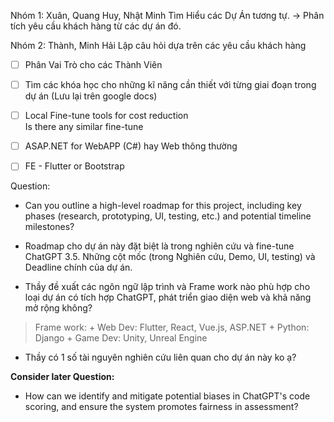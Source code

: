 Nhóm 1: Xuân, Quang Huy, Nhật Minh 
	Tìm Hiểu các Dự Án tương tự.
	-> Phân tích yêu cầu khách hàng từ các dự án đó.

Nhóm 2: Thành, Minh Hải
	Lập câu hỏi dựa trên các yêu cầu khách hàng


+ [ ] Phân Vai Trò cho các Thành Viên

+ [ ] Tìm các khóa học cho những kĩ năng cần thiết với từng giai đoạn trong dự án (Lưu lại trên google docs)


- [ ] Local Fine-tune tools for cost reduction  
	Is there any similar fine-tune

- [ ] ASAP.NET for WebAPP (C#) hay Web thông thường

- [ ] FE - Flutter or Bootstrap


Question:
+ Can you outline a high-level roadmap for this project, including key phases (research, prototyping, UI, testing, etc.) and potential timeline milestones?


+ Roadmap cho dự án này đặt biệt là trong nghiên cứu và fine-tune ChatGPT 3.5. Những cột mốc (trong Nghiên cứu, Demo, UI, testing) và Deadline chính của dự án.

+ Thầy đề xuất các ngôn ngữ lập trình và Frame work nào phù hợp cho loại dự án có tích hợp ChatGPT, phát triển giao diện web và khả năng mở rộng không?
> Frame work: 
	+ Web Dev: Flutter, React, Vue.js, ASP.NET
	+ Python: Django
	+ Game Dev: Unity, Unreal Engine

+ Thầy có 1 số tài nguyên nghiên cứu liên quan cho dự án này ko ạ?




**Consider later Question:** 
+ How can we identify and mitigate potential biases in ChatGPT's code scoring, and ensure the system promotes fairness in assessment?
